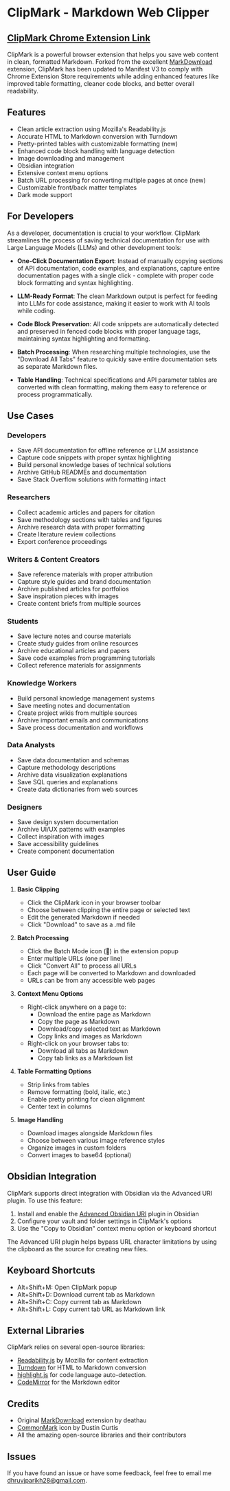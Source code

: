 # ClipMark - Markdown Web Clipper

## [ClipMark Chrome Extension Link](https://chromewebstore.google.com/detail/marksnip-markdown-web-cli/kcbaglhfgbkjdnpeokaamjjkddempipm?hl=en)

ClipMark is a powerful browser extension that helps you save web content in clean, formatted Markdown. Forked from the excellent [MarkDownload](https://github.com/deathau/markdownload/) extension, ClipMark has been updated to Manifest V3 to comply with Chrome Extension Store requirements while adding enhanced features like improved table formatting, cleaner code blocks, and better overall readability.

## Features

- Clean article extraction using Mozilla's Readability.js
- Accurate HTML to Markdown conversion with Turndown
- Pretty-printed tables with customizable formatting (new)
- Enhanced code block handling with language detection
- Image downloading and management
- Obsidian integration
- Extensive context menu options
- Batch URL processing for converting multiple pages at once (new)
- Customizable front/back matter templates
- Dark mode support

## For Developers

As a developer, documentation is crucial to your workflow. ClipMark streamlines the process of saving technical documentation for use with Large Language Models (LLMs) and other development tools:

- **One-Click Documentation Export**: Instead of manually copying sections of API documentation, code examples, and explanations, capture entire documentation pages with a single click - complete with proper code block formatting and syntax highlighting.

- **LLM-Ready Format**: The clean Markdown output is perfect for feeding into LLMs for code assistance, making it easier to work with AI tools while coding.

- **Code Block Preservation**: All code snippets are automatically detected and preserved in fenced code blocks with proper language tags, maintaining syntax highlighting and formatting.

- **Batch Processing**: When researching multiple technologies, use the "Download All Tabs" feature to quickly save entire documentation sets as separate Markdown files.

- **Table Handling**: Technical specifications and API parameter tables are converted with clean formatting, making them easy to reference or process programmatically.

## Use Cases

### Developers
- Save API documentation for offline reference or LLM assistance
- Capture code snippets with proper syntax highlighting
- Build personal knowledge bases of technical solutions
- Archive GitHub READMEs and documentation
- Save Stack Overflow solutions with formatting intact

### Researchers
- Collect academic articles and papers for citation
- Save methodology sections with tables and figures
- Archive research data with proper formatting
- Create literature review collections
- Export conference proceedings

### Writers & Content Creators
- Save reference materials with proper attribution
- Capture style guides and brand documentation
- Archive published articles for portfolios
- Save inspiration pieces with images
- Create content briefs from multiple sources

### Students
- Save lecture notes and course materials
- Create study guides from online resources
- Archive educational articles and papers
- Save code examples from programming tutorials
- Collect reference materials for assignments

### Knowledge Workers
- Build personal knowledge management systems
- Save meeting notes and documentation
- Create project wikis from multiple sources
- Archive important emails and communications
- Save process documentation and workflows

### Data Analysts
- Save data documentation and schemas
- Capture methodology descriptions
- Archive data visualization explanations
- Save SQL queries and explanations
- Create data dictionaries from web sources

### Designers
- Save design system documentation
- Archive UI/UX patterns with examples
- Collect inspiration with images
- Save accessibility guidelines
- Create component documentation

## User Guide

1. **Basic Clipping**
   - Click the ClipMark icon in your browser toolbar
   - Choose between clipping the entire page or selected text
   - Edit the generated Markdown if needed
   - Click "Download" to save as a .md file

2. **Batch Processing**
   - Click the Batch Mode icon (📑) in the extension popup
   - Enter multiple URLs (one per line)
   - Click "Convert All" to process all URLs
   - Each page will be converted to Markdown and downloaded
   - URLs can be from any accessible web pages

3. **Context Menu Options**
   - Right-click anywhere on a page to:
     - Download the entire page as Markdown
     - Copy the page as Markdown
     - Download/copy selected text as Markdown
     - Copy links and images as Markdown
   - Right-click on your browser tabs to:
     - Download all tabs as Markdown
     - Copy tab links as a Markdown list

4. **Table Formatting Options**
   - Strip links from tables
   - Remove formatting (bold, italic, etc.)
   - Enable pretty printing for clean alignment
   - Center text in columns

5. **Image Handling**
   - Download images alongside Markdown files
   - Choose between various image reference styles
   - Organize images in custom folders
   - Convert images to base64 (optional)

## Obsidian Integration

ClipMark supports direct integration with Obsidian via the Advanced URI plugin. To use this feature:

1. Install and enable the [Advanced Obsidian URI](https://vinzent03.github.io/obsidian-advanced-uri/) plugin in Obsidian
2. Configure your vault and folder settings in ClipMark's options
3. Use the "Copy to Obsidian" context menu option or keyboard shortcut

The Advanced URI plugin helps bypass URL character limitations by using the clipboard as the source for creating new files.

## Keyboard Shortcuts

- Alt+Shift+M: Open ClipMark popup
- Alt+Shift+D: Download current tab as Markdown
- Alt+Shift+C: Copy current tab as Markdown
- Alt+Shift+L: Copy current tab URL as Markdown link

## External Libraries

ClipMark relies on several open-source libraries:

- [Readability.js](https://github.com/mozilla/readability) by Mozilla for content extraction
- [Turndown](https://github.com/mixmark-io/turndown) for HTML to Markdown conversion
- [highlight.js](https://highlightjs.org/) for code language auto-detection.
- [CodeMirror](https://codemirror.net/) for the Markdown editor

## Credits

- Original [MarkDownload](https://github.com/deathau/markdownload/) extension by deathau
- [CommonMark](https://github.com/dcurtis/markdown-mark) icon by Dustin Curtis
- All the amazing open-source libraries and their contributors

## Issues

If you have found an issue or have some feedback, feel free to email me dhruvjparikh28@gmail.com.
